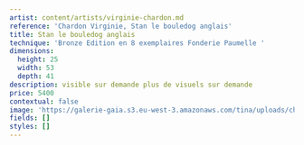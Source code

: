 ```yaml
---
artist: content/artists/virginie-chardon.md
reference: 'Chardon Virginie, Stan le bouledog anglais'
title: Stan le bouledog anglais
technique: 'Bronze Edition en 8 exemplaires Fonderie Paumelle '
dimensions:
  height: 25
  width: 53
  depth: 41
description: visible sur demande plus de visuels sur demande
price: 5400
contextual: false
image: 'https://galerie-gaia.s3.eu-west-3.amazonaws.com/tina/uploads/chardon-virginie/VirginieChardon-sculptureBronze-paris-STAN-442A2910.jpg'
fields: []
styles: []
---
```


